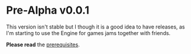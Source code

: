 # Pre-Alpha v0.0.1

This version isn't stable but I though it is a good idea to have releases, as I'm starting to use the Engine for games jams together with friends.

**Please read** the [prerequisites](https://github.com/VMormoris/GreenTea/wiki/Prerequisites).